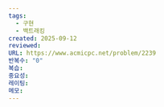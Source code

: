 ```yaml
---
tags:
  - 구현
  - 백트래킹
created: 2025-09-12
reviewed:
URL: https://www.acmicpc.net/problem/2239
반복수: "0"
복습:
중요성:
레이팅:
메모:
---
```

